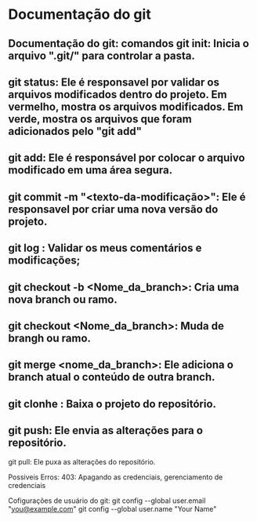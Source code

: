 # Documentação do git
Documentação do git: comandos
git init: Inicia o arquivo ".git/" para controlar a pasta.
-
git status: Ele é responsavel por validar os arquivos modificados dentro do projeto.
Em vermelho, mostra os arquivos modificados.
Em verde, mostra os arquivos que foram adicionados pelo "git add"
-
git add: Ele é responsável por colocar o arquivo modificado em uma área segura.
-
git commit -m "<texto-da-modificação>": Ele é responsavel por criar uma nova versão do projeto.
-
git log : Validar os meus comentários e modificações;
-
git checkout -b <Nome_da_branch>: Cria uma nova branch ou ramo.
-
git checkout <Nome_da_branch>: Muda de brangh ou ramo.
-
git merge <nome_da_branch>: Ele adiciona o branch atual o conteúdo de outra branch.
-
git clonhe <url>: Baixa o projeto do repositório.
-
git push: Ele envia as alterações para o repositório.
-
git pull: Ele puxa as alterações do repositório.



Possiveis Erros:
403: Apagando as credenciais, gerenciamento de credenciais



Cofigurações de usuário do git:
 git config --global user.email "you@example.com"
 git config --global user.name "Your Name"
